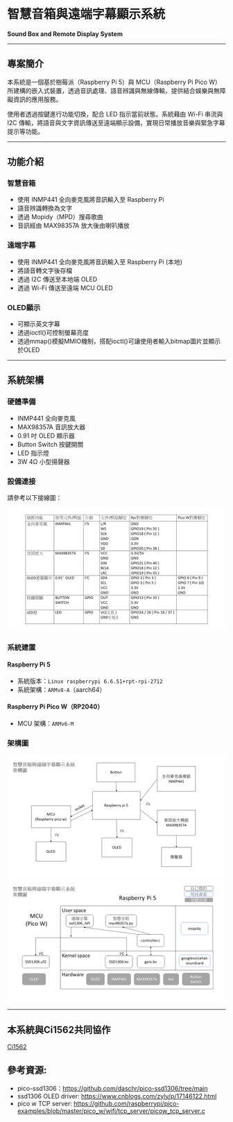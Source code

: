 # 智慧音箱與遠端字幕顯示系統  
**Sound Box and Remote Display System**

---

## 專案簡介
本系統是一個基於樹莓派（Raspberry Pi 5）與 MCU（Raspberry Pi Pico W）所建構的嵌入式裝置，透過音訊處理、語音辨識與無線傳輸，提供結合娛樂與無障礙資訊的應用服務。

使用者透過按鍵進行功能切換，配合 LED 指示當前狀態。系統藉由 Wi-Fi 串流與 I2C 傳輸，將語音與文字資訊傳送至遠端顯示設備，實現日常播放音樂與緊急字幕提示等功能。

---

## 功能介紹

### 智慧音箱
- 使用 INMP441 全向麥克風將音訊輸入至 Raspberry Pi
- 語音辨識轉換為文字
- 透過 Mopidy（MPD）搜尋歌曲
- 音訊經由 MAX98357A 放大後由喇叭播放

### 遠端字幕
- 使用 INMP441 全向麥克風將音訊輸入至 Raspberry Pi (本地)
- 將語音轉文字後存檔
- 透過 I2C 傳送至本地端 OLED 
- 透過 Wi-Fi 傳送至遠端 MCU OLED

### OLED顯示
- 可顯示英文字幕
- 透過ioctl()可控制螢幕亮度
- 透過mmap()模擬MMIO機制，搭配ioctl()可讓使用者輸入bitmap圖片並顯示於OLED

---

## 系統架構

### 硬體準備
- INMP441 全向麥克風
- MAX98357A 音訊放大器
- 0.91 吋 OLED 顯示器
- Button Switch 按鍵開關
- LED 指示燈
- 3W 4Ω 小型揚聲器

### 設備連接
請參考以下接線圖：

![接線圖](wiring.png)

### 系統建置

#### Raspberry Pi 5
- 系統版本：`Linux raspberrypi 6.6.51+rpt-rpi-2712`
- 系統架構：`ARMv8-A`（aarch64）

#### Raspberry Pi Pico W（RP2040）
- MCU 架構：`ARMv6-M`

### 架構圖
![系統架構圖1](architecture_1.png)
![系統架構圖2](architecture_2.png)

---

## 本系統與Ci1562共同協作
[Ci1562]( https://github.com/Ci1562/sound_box)

## 參考資源:
- pico-ssd1306：https://github.com/daschr/pico-ssd1306/tree/main
- ssd1306 OLED driver: https://www.cnblogs.com/zyly/p/17146122.html
- pico w TCP server: https://github.com/raspberrypi/pico-examples/blob/master/pico_w/wifi/tcp_server/picow_tcp_server.c


